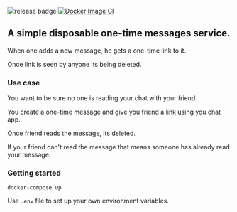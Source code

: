 ![release badge](https://img.shields.io/github/v/release/Stasyanz/Disposable?display_name=release)
[![Docker Image CI](https://github.com/Stasyanz/Disposable/actions/workflows/docker-image.yml/badge.svg)](https://github.com/Stasyanz/Disposable/actions/workflows/docker-image.yml)
## A simple disposable one-time messages service.

When one adds a new message, he gets a one-time link to it. 

Once link is seen by anyone its being deleted.

### Use case

You want to be sure no one is reading your chat with your friend. 

You create a one-time message and give you friend a link using you chat app.

Once friend reads the message, its deleted. 

If your friend can't read the message that means someone has already read your message.

### Getting started

`docker-compose up`

Use `.env` file to set up your own environment variables.
